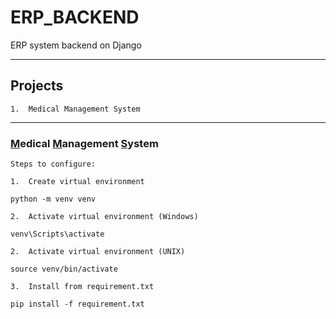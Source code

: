 # ERP_BACKEND
ERP system backend on Django
___
## Projects
    1.  Medical Management System

___
### <u>M</u>edical <u>M</u>anagement <u>S</u>ystem
    Steps to configure:

    1.  Create virtual environment
```commandline
python -m venv venv
```
    2.  Activate virtual environment (Windows)
```commandline
venv\Scripts\activate
```
    2.  Activate virtual environment (UNIX)
```commandline
source venv/bin/activate
```
    3.  Install from requirement.txt
```commandline
pip install -f requirement.txt
```